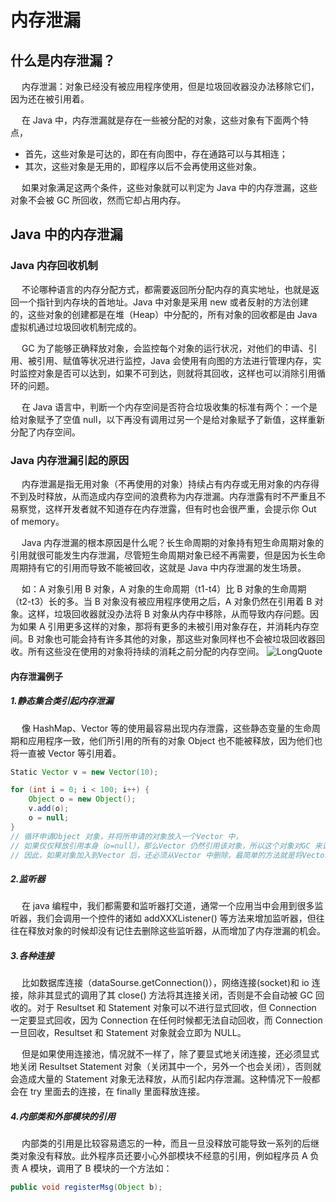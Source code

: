 # 内存泄漏

## 什么是内存泄漏？

&emsp; 内存泄漏：对象已经没有被应用程序使用，但是垃圾回收器没办法移除它们，因为还在被引用着。

&emsp; 在 Java 中，内存泄漏就是存在一些被分配的对象，这些对象有下面两个特点，

- 首先，这些对象是可达的，即在有向图中，存在通路可以与其相连；
- 其次，这些对象是无用的，即程序以后不会再使用这些对象。

&emsp; 如果对象满足这两个条件，这些对象就可以判定为 Java 中的内存泄漏，这些对象不会被 GC 所回收，然而它却占用内存。

## Java 中的内存泄漏

### Java 内存回收机制

&emsp; 不论哪种语言的内存分配方式，都需要返回所分配内存的真实地址，也就是返回一个指针到内存块的首地址。Java 中对象是采用 new 或者反射的方法创建的，这些对象的创建都是在堆（Heap）中分配的，所有对象的回收都是由 Java 虚拟机通过垃圾回收机制完成的。

&emsp; GC 为了能够正确释放对象，会监控每个对象的运行状况，对他们的申请、引用、被引用、赋值等状况进行监控，Java 会使用有向图的方法进行管理内存，实时监控对象是否可以达到，如果不可到达，则就将其回收，这样也可以消除引用循环的问题。

&emsp; 在 Java 语言中，判断一个内存空间是否符合垃圾收集的标准有两个：一个是给对象赋予了空值 null，以下再没有调用过另一个是给对象赋予了新值，这样重新分配了内存空间。

### Java 内存泄漏引起的原因

&emsp; 内存泄漏是指无用对象（不再使用的对象）持续占有内存或无用对象的内存得不到及时释放，从而造成内存空间的浪费称为内存泄漏。内存泄露有时不严重且不易察觉，这样开发者就不知道存在内存泄露，但有时也会很严重，会提示你 Out of memory。

&emsp; Java 内存泄漏的根本原因是什么呢？长生命周期的对象持有短生命周期对象的引用就很可能发生内存泄漏，尽管短生命周期对象已经不再需要，但是因为长生命周期持有它的引用而导致不能被回收，这就是 Java 中内存泄漏的发生场景。

&emsp; 如：A 对象引用 B 对象，A 对象的生命周期（t1-t4）比 B 对象的生命周期（t2-t3）长的多。当 B 对象没有被应用程序使用之后，A 对象仍然在引用着 B 对象。这样，垃圾回收器就没办法将 B 对象从内存中移除，从而导致内存问题。因为如果 A 引用更多这样的对象，那将有更多的未被引用对象存在，并消耗内存空间。B 对象也可能会持有许多其他的对象，那这些对象同样也不会被垃圾回收器回收。所有这些没在使用的对象将持续的消耗之前分配的内存空间。
![LongQuote](/public/java/javaUnderlayer/memoryLeak/LongQuote.png)

#### 内存泄漏例子

##### 1.静态集合类引起内存泄漏

&emsp; 像 HashMap、Vector 等的使用最容易出现内存泄露，这些静态变量的生命周期和应用程序一致，他们所引用的所有的对象 Object 也不能被释放，因为他们也将一直被 Vector 等引用着。

```java
Static Vector v = new Vector(10);

for (int i = 0; i < 100; i++) {
    Object o = new Object();
    v.add(o);
    o = null;
}
// 循环申请Object 对象，并将所申请的对象放入一个Vector 中，
// 如果仅仅释放引用本身（o=null），那么Vector 仍然引用该对象，所以这个对象对GC 来说是不可回收的。
// 因此，如果对象加入到Vector 后，还必须从Vector 中删除，最简单的方法就是将Vector对象设置为null。
```

##### 2.监听器

&emsp; 在 java 编程中，我们都需要和监听器打交道，通常一个应用当中会用到很多监听器，我们会调用一个控件的诸如 addXXXListener() 等方法来增加监听器，但往往在释放对象的时候却没有记住去删除这些监听器，从而增加了内存泄漏的机会。

##### 3.各种连接

&emsp; 比如数据库连接（dataSourse.getConnection()），网络连接(socket)和 io 连接，除非其显式的调用了其 close() 方法将其连接关闭，否则是不会自动被 GC 回收的。对于 Resultset 和 Statement 对象可以不进行显式回收，但 Connection 一定要显式回收，因为 Connection 在任何时候都无法自动回收，而 Connection 一旦回收，Resultset 和 Statement 对象就会立即为 NULL。

&emsp; 但是如果使用连接池，情况就不一样了，除了要显式地关闭连接，还必须显式地关闭 Resultset Statement 对象（关闭其中一个，另外一个也会关闭），否则就会造成大量的 Statement 对象无法释放，从而引起内存泄漏。这种情况下一般都会在 try 里面去的连接，在 finally 里面释放连接。

##### 4.内部类和外部模块的引用

&emsp; 内部类的引用是比较容易遗忘的一种，而且一旦没释放可能导致一系列的后继类对象没有释放。此外程序员还要小心外部模块不经意的引用，例如程序员 A 负责 A 模块，调用了 B 模块的一个方法如：

```java
public void registerMsg(Object b);
```
